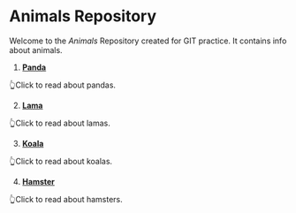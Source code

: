 # Animals Repository

Welcome to the *Animals* Repository created for GIT practice. It contains info about 
animals.

1. [**Panda**](panda.md)  

  👆Click to read about pandas.
 
2. [**Lama**](lama.md)  

  👆Click to read about lamas.

3. [**Koala**](koala.md)  

  👆Click to read about koalas.

4. [**Hamster**](hamster.md)

  👆Click to read about hamsters.
